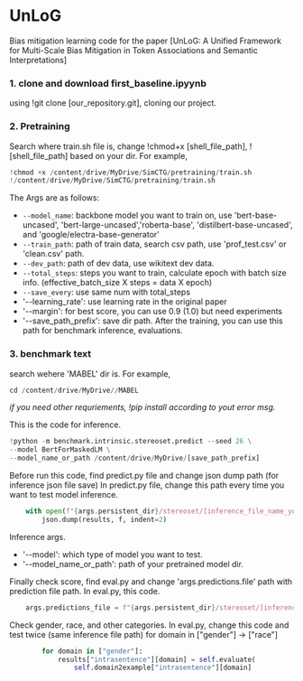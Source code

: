 # UnLoG
Bias mitigation learning code for the paper [UnLoG: A Unified Framework for Multi-Scale Bias Mitigation in Token
Associations and Semantic Interpretations]

### 1. clone and download first_baseline.ipyynb
using !git clone [our_repository.git], cloning our project.

### 2. Pretraining 
Search where train.sh file is, change !chmod+x [shell_file_path], ![shell_file_path] based on your dir. 
For example, 
```python
!chmod +x /content/drive/MyDrive/SimCTG/pretraining/train.sh
!/content/drive/MyDrive/SimCTG/pretraining/train.sh
```
The Args are as follows:
* `--model_name`: backbone model you want to train on, use 'bert-base-uncased', 'bert-large-uncased','roberta-base', 'distilbert-base-uncased', and 'google/electra-base-generator' 
* `--train_path`: path of train data, search csv path, use 'prof_test.csv' or 'clean.csv' path.  
* `--dev_path`: path of dev data, use wikitext dev data.
* `--total_steps`: steps you want to train, calculate epoch with batch size info. (effective_batch_size X steps = data X epoch) 
* `--save_every`: use same num with total_steps
* '--learning_rate': use learning rate in the original paper 
* '--margin': for best score, you can use 0.9 (1.0) but need experiments
* '--save_path_prefix': save dir path. After the training, you can use this path for benchmark inference, evaluations. 

### 3. benchmark text 
search wehere 'MABEL' dir is. For example, 
```python
cd /content/drive/MyDrive//MABEL
```

*if you need other requriements, !pip install according to yout error msg.*

This is the code for inference. 
```python
!python -m benchmark.intrinsic.stereoset.predict --seed 26 \
--model BertForMaskedLM \
--model_name_or_path /content/drive/MyDrive/[save_path_prefix] 
```
Before run this code, find predict.py file and change json dump path (for inference json file save) 
In predict.py file, change this path every time you want to test model inference. 
```python
    with open(f"{args.persistent_dir}/stereoset/[inference_file_name_you_want].json", "w") as f:
        json.dump(results, f, indent=2)
```

Inference args. 

* '--model': which type of model you want to test.
* '--model_name_or_path': path of your pretrained model dir.

Finally check score, find eval.py and change 'args.predictions.file' path with prediction file path. 
In eval.py, this code. 
```python
    args.predictions_file = f"{args.persistent_dir}/stereoset/[inference_file_name_you_want].json"
```

Check gender, race, and other categories. In eval.py, change this code and test twice (same inference file path) 
for domain in ["gender"] -> ["race"] 
```python
        for domain in ["gender"]:
            results["intrasentence"][domain] = self.evaluate(
                self.domain2example["intrasentence"][domain]
```










